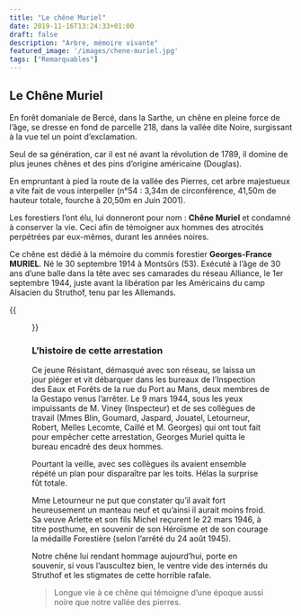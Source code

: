 ```yaml
---
title: "Le chêne Muriel"
date: 2019-11-16T13:24:33+01:00
draft: false
description: "Arbre, mémoire vivante"
featured_image: '/images/chene-muriel.jpg'
tags: ["Remarquables"]
---
```


## Le Chêne Muriel

En forêt domaniale de Bercé, dans la Sarthe, un chêne en pleine force de l’âge,
se dresse en fond de parcelle 218, dans la vallée dite Noire, surgissant à la vue tel un point d’exclamation. 

Seul de sa génération, car il est né avant la révolution de 1789, il domine de plus jeunes chênes et
des pins d’origine américaine (Douglas).

En empruntant à pied la route de la vallée des Pierres, cet arbre majestueux a vite fait de vous interpeller
(n°54 : 3,34m de circonférence, 41,50m de hauteur totale, fourche à 20,50m en Juin 2001). 

Les forestiers l’ont élu, lui donneront pour nom : **Chêne Muriel** et condamné à conserver la vie.
Ceci afin de témoigner aux hommes des atrocités perpétrées par eux-mêmes, durant les années noires.

Ce chêne est dédié à la mémoire du commis forestier **Georges-France MURIEL**.
Né le 30 septembre 1914 à Montsûrs (53).
Exécuté à l’âge de 30 ans d’une balle dans la tête avec ses camarades du réseau Alliance, le 1er septembre 1944,
juste avant la libération par les Américains du camp Alsacien du Struthof, tenu par les Allemands.

{{<figure src="/images/articles/muriel.jpg" title="Georges France Muriel">}}
  
### L’histoire de cette arrestation

Ce jeune Résistant, démasqué avec son réseau, se laissa un jour piéger et vit débarquer dans les bureaux
de l’Inspection des Eaux et Forêts de la rue du Port au Mans, deux membres de la Gestapo venus l’arrêter.
Le 9 mars 1944, sous les yeux impuissants de M. Viney (Inspecteur) et de ses collègues de travail (Mmes Blin,
Goumard, Jaspard, Jouatel, Letourneur, Robert, Melles Lecomte, Caillé et M. Georges) qui ont tout fait pour
empêcher cette arrestation, Georges Muriel quitta le bureau encadré des deux hommes.

Pourtant la veille, avec ses collègues ils avaient ensemble répété un plan pour disparaître par les toits.
Hélas la surprise fût totale.

Mme Letourneur ne put que constater qu’il avait fort heureusement un manteau neuf et qu’ainsi il aurait
moins froid. 
Sa veuve Arlette et son fils Michel reçurent le 22 mars 1946, à titre posthume, en souvenir de son Héroïsme et
de son courage la médaille Forestière (selon l’arrêté du 24 août 1945). 


Notre chêne lui rendant hommage aujourd’hui, porte en souvenir, si vous l’auscultez bien, le ventre vide des 
internés du Struthof et les stigmates de cette horrible rafale.

> Longue vie à ce chêne qui témoigne d’une époque aussi noire que notre vallée des pierres.
